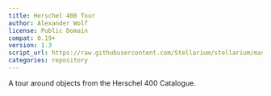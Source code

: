 ```yaml
---
title: Herschel 400 Tour
author: Alexander Wolf
license: Public Domain
compat: 0.19+
version: 1.3
script_url: https://raw.githubusercontent.com/Stellarium/stellarium/master/scripts/h400_tour.ssc
categories: repository
---
```

A tour around objects from the Herschel 400 Catalogue.